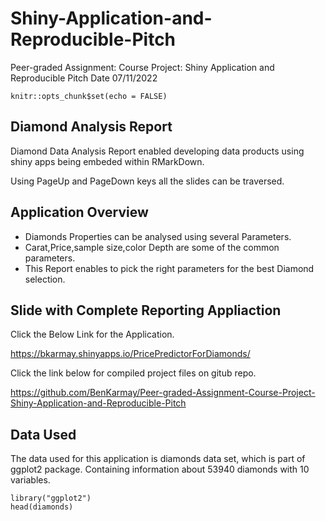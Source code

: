 # Shiny-Application-and-Reproducible-Pitch
Peer-graded Assignment: Course Project: Shiny Application and Reproducible Pitch
Date 07/11/2022
```{r setup, include=FALSE}
knitr::opts_chunk$set(echo = FALSE)
```

## Diamond Analysis Report

Diamond Data Analysis Report enabled developing data products using shiny apps being embeded within RMarkDown.

Using PageUp and PageDown keys all the slides can be traversed.

## Application Overview

- Diamonds Properties can be analysed using several Parameters.
- Carat,Price,sample size,color Depth are some of the common parameters.
- This Report enables to pick the right parameters for the best Diamond selection.


## Slide with Complete Reporting Appliaction

Click the Below Link for the Application.

https://bkarmay.shinyapps.io/PricePredictorForDiamonds/

Click the link below for compiled project files on gitub repo.

https://github.com/BenKarmay/Peer-graded-Assignment-Course-Project-Shiny-Application-and-Reproducible-Pitch

## Data Used
The data used for this application is diamonds data set, which is part of ggplot2 package. Containing information about 53940 diamonds with 10 variables.

```{r, echo=TRUE}
library("ggplot2")
head(diamonds)
```
